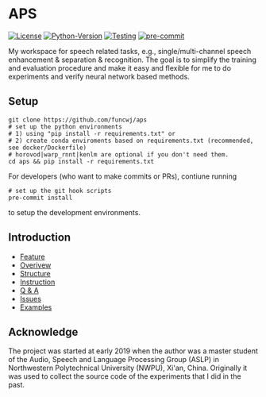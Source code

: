 # APS

[![License](https://img.shields.io/badge/License-Apache%202.0-brightgreen.svg)](https://opensource.org/licenses/Apache-2.0)
[![Python-Version](https://img.shields.io/badge/Python-3.7%7C3.8-brightgreen)](https://github.com/funcwj/aps)
[![Testing](https://github.com/funcwj/aps/workflows/Unit%20Testing/badge.svg)](https://github.com/funcwj/aps/workflows/Unit%20Testing/badge.svg)
[![pre-commit](https://img.shields.io/badge/pre--commit-enabled-brightgreen?logo=pre-commit&logoColor=white)](https://github.com/pre-commit/pre-commit)

My workspace for speech related tasks, e.g., single/multi-channel speech enhancement & separation & recognition. The goal is to simplify the training and evaluation procedure and make it easy and flexible for me to do experiments and verify neural network based methods.

## Setup

```shell
git clone https://github.com/funcwj/aps
# set up the python environments
# 1) using "pip install -r requirements.txt" or
# 2) create conda enviroments based on requirements.txt (recommended, see docker/Dockerfile)
# horovod|warp_rnnt|kenlm are optional if you don't need them.
cd aps && pip install -r requirements.txt
```
For developers (who want to make commits or PRs), contiune running
```shell
# set up the git hook scripts
pre-commit install
```
to setup the development environments.

## Introduction

* [Feature](docs/feature.md)
* [Overivew](docs/overview.md)
* [Structure](docs/code.md)
* [Instruction](docs/instruction.md)
* [Q & A](docs/qa.md)
* [Issues](docs/issue.md)
* [Examples](examples)

## Acknowledge

The project was started at early 2019 when the author was a master student of the Audio, Speech and Language Processing Group (ASLP) in Northwestern Polytechnical University (NWPU), Xi'an, China. Originally it was used to collect the source code of the experiments that I did in the past.
